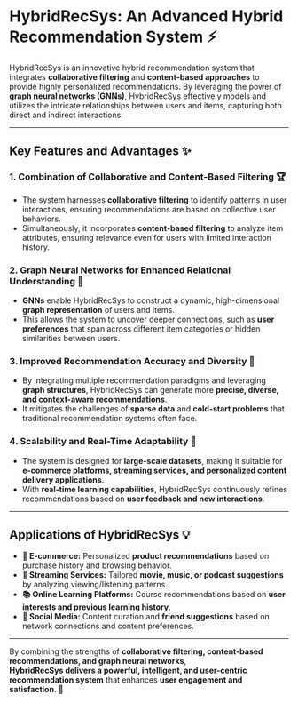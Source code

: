 # **HybridRecSys: An Advanced Hybrid Recommendation System** ⚡

HybridRecSys is an innovative hybrid recommendation system that integrates **collaborative filtering** and **content-based approaches** to provide highly personalized recommendations. By leveraging the power of **graph neural networks (GNNs)**, HybridRecSys effectively models and utilizes the intricate relationships between users and items, capturing both direct and indirect interactions.

---

## **Key Features and Advantages** ✨

### **1. Combination of Collaborative and Content-Based Filtering 🏆**
- The system harnesses **collaborative filtering** to identify patterns in user interactions, ensuring recommendations are based on collective user behaviors.  
- Simultaneously, it incorporates **content-based filtering** to analyze item attributes, ensuring relevance even for users with limited interaction history.  

### **2. Graph Neural Networks for Enhanced Relational Understanding 🔗**
- **GNNs** enable HybridRecSys to construct a dynamic, high-dimensional **graph representation** of users and items.  
- This allows the system to uncover deeper connections, such as **user preferences** that span across different item categories or hidden similarities between users.  

### **3. Improved Recommendation Accuracy and Diversity 🎯**
- By integrating multiple recommendation paradigms and leveraging **graph structures**, HybridRecSys can generate more **precise, diverse, and context-aware recommendations**.  
- It mitigates the challenges of **sparse data** and **cold-start problems** that traditional recommendation systems often face.  

### **4. Scalability and Real-Time Adaptability 🚀**
- The system is designed for **large-scale datasets**, making it suitable for **e-commerce platforms, streaming services, and personalized content delivery applications**.  
- With **real-time learning capabilities**, HybridRecSys continuously refines recommendations based on **user feedback and new interactions**.  

---

## **Applications of HybridRecSys** 💡
- **🛒 E-commerce:** Personalized **product recommendations** based on purchase history and browsing behavior.  
- **🎥 Streaming Services:** Tailored **movie, music, or podcast suggestions** by analyzing viewing/listening patterns.  
- **📚 Online Learning Platforms:** Course recommendations based on **user interests and previous learning history**.  
- **📱 Social Media:** Content curation and **friend suggestions** based on network connections and content preferences.  

---

By combining the strengths of **collaborative filtering, content-based recommendations, and graph neural networks**,  
**HybridRecSys delivers a powerful, intelligent, and user-centric recommendation system** that enhances **user engagement and satisfaction**. 🚀
